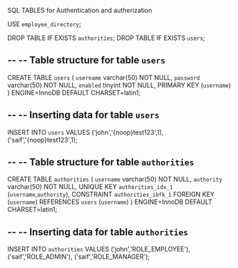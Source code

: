 

SQL TABLES  for Authentication and autherization 

USE `employee_directory`;

DROP TABLE IF EXISTS `authorities`;
DROP TABLE IF EXISTS `users`;

--
-- Table structure for table `users`
--

CREATE TABLE `users` (
  `username` varchar(50) NOT NULL,
  `password` varchar(50) NOT NULL,
  `enabled` tinyint NOT NULL,
  PRIMARY KEY (`username`)
) ENGINE=InnoDB DEFAULT CHARSET=latin1;

--
-- Inserting data for table `users`
--

INSERT INTO `users` 
VALUES 
('john','{noop}test123',1),
('saif','{noop}test123',1);


--
-- Table structure for table `authorities`
--

CREATE TABLE `authorities` (
  `username` varchar(50) NOT NULL,
  `authority` varchar(50) NOT NULL,
  UNIQUE KEY `authorities_idx_1` (`username`,`authority`),
  CONSTRAINT `authorities_ibfk_1` FOREIGN KEY (`username`) REFERENCES `users` (`username`)
) ENGINE=InnoDB DEFAULT CHARSET=latin1;

--
-- Inserting data for table `authorities`
--

INSERT INTO `authorities` 
VALUES 
('john','ROLE_EMPLOYEE'),
('saif','ROLE_ADMIN'),
('saif','ROLE_MANAGER');